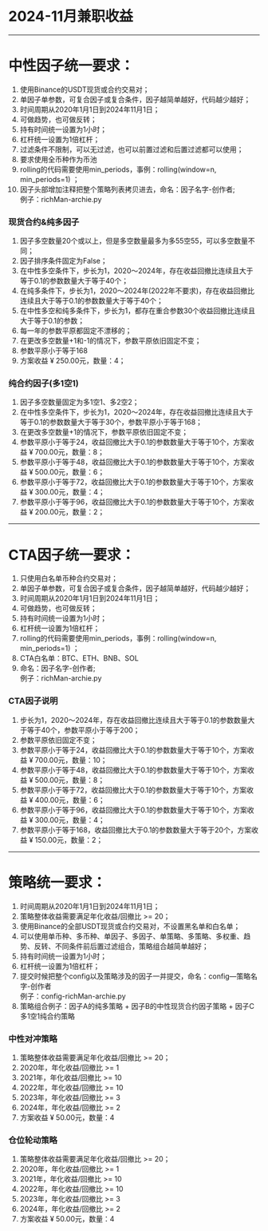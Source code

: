 # 2024-11月兼职收益
---

# 中性因子统一要求：
1. 使用Binance的USDT现货或合约交易对；
2. 单因子单参数，可复合因子或复合条件，因子越简单越好，代码越少越好；
3. 时间周期从2020年1月1日到2024年11月1日；
4. 可做趋势，也可做反转；
5. 持有时间统一设置为1小时；
6. 杠杆统一设置为1倍杠杆；
7. 过滤条件不限制，可以无过滤，也可以前置过滤和后置过滤都可以使用；
8. 要求使用全币种作为币池
9. rolling的代码需要使用min_periods，事例：rolling(window=n, min_periods=1) ；
10. 因子头部增加注释把整个策略列表拷贝进去，命名：因子名字-创作者;<br>例子：richMan-archie.py

### 现货合约&纯多因子
1. 因子多空数量20个或以上，但是多空数量最多为多55空55，可以多空数量不同；
2. 因子排序条件固定为False；
3. 在中性多空条件下，步长为1，2020～2024年，存在收益回撤比连续且大于等于0.1的参数数量大于等于40个；
4. 在纯多条件下，步长为1，2020～2024年(2022年不要求)，存在收益回撤比连续且大于等于0.1的参数数量大于等于40个；
5. 在中性多空和纯多条件下，步长为1，都存在重合参数30个收益回撤比连续且大于等于0.1的参数；
6. 每一年的参数平原都固定不漂移的；
7. 在更改多空数量+1和-1的情况下，参数平原依旧固定不变；
8. 参数平原小于等于168
9. 方案收益 ¥ 250.00元，数量：4；

### 纯合约因子(多1空1)
1. 因子多空数量固定为多1空1、多2空2；
2. 在中性多空条件下，步长为1，2020～2024年，存在收益回撤比连续且大于等于0.1的参数数量大于等于30个，参数平原小于等于168；
3. 在更改多空数量+1的情况下，参数平原依旧固定不变；
4. 参数平原小于等于24，收益回撤比大于0.1的参数数量大于等于10个，方案收益 ¥ 700.00元，数量：8；
5. 参数平原小于等于48，收益回撤比大于0.1的参数数量大于等于10个，方案收益 ¥ 500.00元，数量：6；
6. 参数平原小于等于72，收益回撤比大于0.1的参数数量大于等于10个，方案收益 ¥ 300.00元，数量：4；
7. 参数平原小于等于96，收益回撤比大于0.1的参数数量大于等于10个，方案收益 ¥ 200.00元，数量：2；

---

# CTA因子统一要求：
1. 只使用白名单币种合约交易对；
2. 单因子单参数，可复合因子或复合条件，因子越简单越好，代码越少越好；
3. 时间周期从2020年1月1日到2024年11月1日；
4. 可做趋势，也可做反转；
5. 持有时间统一设置为1小时；
6. 杠杆统一设置为1倍杠杆；
9. rolling的代码需要使用min_periods，事例：rolling(window=n, min_periods=1) ；
10. CTA白名单：BTC、ETH、BNB、SOL
11. 命名：因子名字-创作者;<br>例子：richMan-archie.py

### CTA因子说明
1. 步长为1，2020～2024年，存在收益回撤比连续且大于等于0.1的参数数量大于等于40个，参数平原小于等于200；
3. 参数平原依旧固定不变；
4. 参数平原小于等于24，收益回撤比大于0.1的参数数量大于等于10个，方案收益 ¥ 700.00元，数量：10；
5. 参数平原小于等于48，收益回撤比大于0.1的参数数量大于等于10个，方案收益 ¥ 500.00元，数量：8；
6. 参数平原小于等于72，收益回撤比大于0.1的参数数量大于等于10个，方案收益 ¥ 400.00元，数量：6；
7. 参数平原小于等于96，收益回撤比大于0.1的参数数量大于等于10个，方案收益 ¥ 300.00元，数量：4；
8. 参数平原小于等于168，收益回撤比大于0.1的参数数量大于等于20个，方案收益 ¥ 150.00元，数量：2；

---

# 策略统一要求：
1. 时间周期从2020年1月1日到2024年11月1日；
2. 策略整体收益需要满足年化收益/回撤比 >= 20；
3. 使用Binance的全部USDT现货或合约交易对，不设置黑名单和白名单；
4. 可以使用单币种、多币种、单因子、多因子、单策略、多策略、多权重、趋势、反转、不同条件前后置过滤组合，策略组合越简单越好；
5. 持有时间统一设置为1小时；
6. 杠杆统一设置为1倍杠杆；
7. 提交时候把整个config以及策略涉及的因子一并提交，命名：config—策略名字-创作者<br>例子：config-richMan-archie.py
8. 策略组合例子：因子A的纯多策略 + 因子B的中性现货合约因子策略 + 因子C多1空1纯合约策略

### 中性对冲策略
1. 策略整体收益需要满足年化收益/回撤比 >= 20；
1. 2020年，年化收益/回撤比 >= 1
2. 2021年，年化收益/回撤比 >= 10
3. 2022年，年化收益/回撤比 >= 10
4. 2023年，年化收益/回撤比 >= 3
5. 2024年，年化收益/回撤比 >= 2
6. 方案收益 ¥ 50.00元，数量：4

### 仓位轮动策略
1. 策略整体收益需要满足年化收益/回撤比 >= 20；
1. 2020年，年化收益/回撤比 >= 1
2. 2021年，年化收益/回撤比 >= 10
3. 2022年，年化收益/回撤比 >= 10
4. 2023年，年化收益/回撤比 >= 3
5. 2024年，年化收益/回撤比 >= 2
6. 方案收益 ¥ 50.00元，数量：4